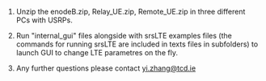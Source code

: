 1. Unzip the enodeB.zip, Relay_UE.zip, Remote_UE.zip in three different PCs with USRPs.

2. Run "internal_gui" files alongside with srsLTE examples files (the commands for running srsLTE are included in texts files in subfolders) to launch GUI to change LTE parametres on the fly.

3. Any further questions please contact yi.zhang@tcd.ie
